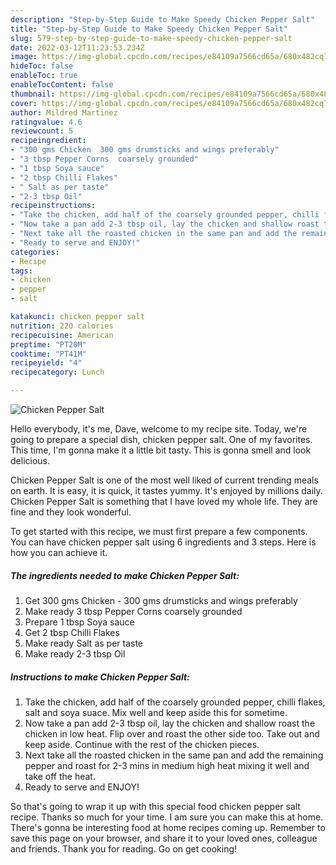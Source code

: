 ```yaml
---
description: "Step-by-Step Guide to Make Speedy Chicken Pepper Salt"
title: "Step-by-Step Guide to Make Speedy Chicken Pepper Salt"
slug: 579-step-by-step-guide-to-make-speedy-chicken-pepper-salt
date: 2022-03-12T11:23:53.234Z
image: https://img-global.cpcdn.com/recipes/e84109a7566cd65a/680x482cq70/chicken-pepper-salt-recipe-main-photo.jpg
hideToc: false
enableToc: true
enableTocContent: false
thumbnail: https://img-global.cpcdn.com/recipes/e84109a7566cd65a/680x482cq70/chicken-pepper-salt-recipe-main-photo.jpg
cover: https://img-global.cpcdn.com/recipes/e84109a7566cd65a/680x482cq70/chicken-pepper-salt-recipe-main-photo.jpg
author: Mildred Martinez
ratingvalue: 4.6
reviewcount: 5
recipeingredient:
- "300 gms Chicken  300 gms drumsticks and wings preferably"
- "3 tbsp Pepper Corns  coarsely grounded"
- "1 tbsp Soya sauce"
- "2 tbsp Chilli Flakes"
- " Salt as per taste"
- "2-3 tbsp Oil"
recipeinstructions:
- "Take the chicken, add half of the coarsely grounded pepper, chilli flakes, salt and soya suace. Mix well and keep aside this for sometime."
- "Now take a pan add 2-3 tbsp oil, lay the chicken and shallow roast the chicken in low heat. Flip over and roast the other side too. Take out and keep aside. Continue with the rest of the chicken pieces."
- "Next take all the roasted chicken in the same pan and add the remaining pepper and roast for 2-3 mins in medium high heat mixing it well and take off the heat."
- "Ready to serve and ENJOY!"
categories:
- Recipe
tags:
- chicken
- pepper
- salt

katakunci: chicken pepper salt 
nutrition: 220 calories
recipecuisine: American
preptime: "PT20M"
cooktime: "PT41M"
recipeyield: "4"
recipecategory: Lunch

---
```



![Chicken Pepper Salt](https://img-global.cpcdn.com/recipes/e84109a7566cd65a/680x482cq70/chicken-pepper-salt-recipe-main-photo.jpg)

Hello everybody, it's me, Dave, welcome to my recipe site. Today, we're going to prepare a special dish, chicken pepper salt. One of my favorites. This time, I'm gonna make it a little bit tasty. This is gonna smell and look delicious.

Chicken Pepper Salt is one of the most well liked of current trending meals on earth. It is easy, it is quick, it tastes yummy. It's enjoyed by millions daily. Chicken Pepper Salt is something that I have loved my whole life. They are fine and they look wonderful.




To get started with this recipe, we must first prepare a few components. You can have chicken pepper salt using 6 ingredients and 3 steps. Here is how you can achieve it.

<!--inarticleads1-->

##### The ingredients needed to make Chicken Pepper Salt:

1. Get 300 gms Chicken - 300 gms drumsticks and wings preferably
1. Make ready 3 tbsp Pepper Corns  coarsely grounded
1. Prepare 1 tbsp Soya sauce
1. Get 2 tbsp Chilli Flakes
1. Make ready  Salt as per taste
1. Make ready 2-3 tbsp Oil




<!--inarticleads2-->

##### Instructions to make Chicken Pepper Salt:

1. Take the chicken, add half of the coarsely grounded pepper, chilli flakes, salt and soya suace. Mix well and keep aside this for sometime.
1. Now take a pan add 2-3 tbsp oil, lay the chicken and shallow roast the chicken in low heat. Flip over and roast the other side too. Take out and keep aside. Continue with the rest of the chicken pieces.
1. Next take all the roasted chicken in the same pan and add the remaining pepper and roast for 2-3 mins in medium high heat mixing it well and take off the heat.
1. Ready to serve and ENJOY!



So that's going to wrap it up with this special food chicken pepper salt recipe. Thanks so much for your time. I am sure you can make this at home. There's gonna be interesting food at home recipes coming up. Remember to save this page on your browser, and share it to your loved ones, colleague and friends. Thank you for reading. Go on get cooking!
